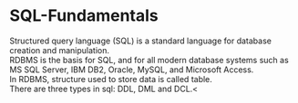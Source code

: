# SQL-Fundamentals<br>
Structured query language (SQL) is a standard language for database creation and manipulation.<br>
RDBMS is the basis for SQL, and for all modern database systems such as MS SQL Server, IBM DB2, Oracle, MySQL, and Microsoft Access.<br>
In RDBMS, structure used to store data is called table.<br>
There are three types in sql: DDL, DML and DCL.<<br>